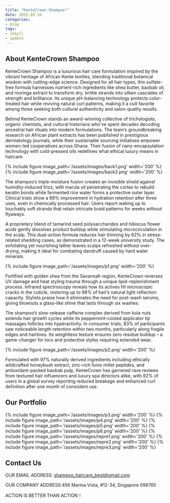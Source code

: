 ```yaml
---
title: "KenteCrown Shampoo!"
date: 2025-03-16
categories:
- blog
tags:
- Jekyll
- update
---
```


## About KenteCrown Shampoo

KenteCrown Shampoo is a luxurious hair care formulation inspired by the vibrant heritage of African Kente textiles, blending traditional botanical wisdom with cutting-edge science. Designed for all hair types, this sulfate-free formula harnesses nutrient-rich ingredients like shea butter, baobab oil, and moringa extract to transform dry, brittle strands into silken cascades of strength and brilliance. Its unique pH-balancing technology protects color-treated hair while reviving natural curl patterns, making it a cult favorite among those seeking both cultural authenticity and salon-quality results.

Behind KenteCrown stands an award-winning collective of trichologists, organic chemists, and cultural historians who've spent decades decoding ancestral hair rituals into modern formulations. The team’s groundbreaking research on African plant extracts has been published in prestigious dermatology journals, while their sustainable sourcing initiatives empower women-led cooperatives across Ghana. Their fusion of nano-encapsulation technology with cold-pressed oils redefines what ethical luxury means in haircare.

{% include figure image_path='/assets/images/back1.png' width='200' %}
{% include figure image_path='/assets/images/back2.png' width='200' %}

The shampoo’s triple-moisture fusion creates an invisible shield against humidity-induced frizz, with marula oil penetrating the cortex to rebuild keratin bonds while fermented rice water forms a protective outer layer. Clinical trials show a 89% improvement in hydration retention after three uses, even in chemically processed hair. Users report waking up to touchably soft strands that retain intricate braid patterns for weeks without flyaways.

A proprietary blend of tamarind seed polysaccharides and hibiscus flower acids gently dissolves product buildup while stimulating microcirculation in the scalp. This dual-action formula reduces hair thinning by 62% in stress-related shedding cases, as demonstrated in a 12-week university study. The exfoliating yet nourishing lather leaves scalps refreshed without over-drying, making it ideal for combating dandruff caused by hard water minerals.

{% include figure image_path='/assets/images/p1.png' width='200' %}

Fortified with golden shea from the Savannah region, KenteCrown reverses UV damage and heat styling trauma through a unique lipid-replenishment process. Infrared spectroscopy reveals how its actives fill microscopic cracks in the cuticle, restoring up to 98% of hair’s natural light reflection capacity. Stylists praise how it eliminates the need for post-wash serums, giving blowouts a glass-like shine that lasts through six washes.

The shampoo’s slow-release caffeine complex derived from kola nuts extends hair growth cycles while its peppermint-cooled applicator tip massages follicles into hyperactivity. In consumer trials, 83% of participants saw noticeable length retention within two months, particularly along fragile edges and hairlines. Its weightless texture ensures zero residue buildup – a game-changer for locs and protective styles requiring extended wear.

{% include figure image_path='/assets/images/p2.png' width='200' %}

Formulated with 97% naturally derived ingredients including ethically wildcrafted honeybush extract, zinc-rich fonio millet peptides, and antioxidant-packed baobab pulp, KenteCrown has garnered rave reviews from textured hair influencers and luxury spa directors alike, with 92% of users in a global survey reporting reduced breakage and enhanced curl definition after one month of consistent use.

## Our Portfolio

{% include figure image_path='/assets/images/p3.png' width='200' %}
{% include figure image_path='/assets/images/p4.png' width='200' %}
{% include figure image_path='/assets/images/p5.png' width='200' %}
{% include figure image_path='/assets/images/p6.png' width='200' %}
{% include figure image_path='/assets/images/repre1.png' width='200' %}
{% include figure image_path='/assets/images/repre2.png' width='200' %}
{% include figure image_path='/assets/images/repre3.png' width='200' %}

## Contact Us

OUR EMAIL ADDRESS: shampoo_haircare_best@gmail.com

OUR COMPANY ADDRESS:456 Marina Vista, #12-34, Singapore 098765

ACTION IS BETTER THAN ACTION！
